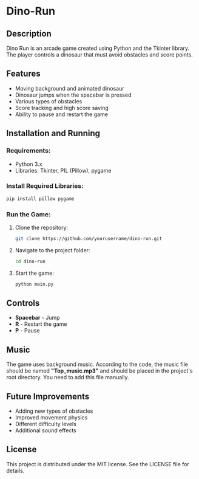 # Dino-Run

## Description
Dino Run is an arcade game created using Python and the Tkinter library. The player controls a dinosaur that must avoid obstacles and score points.

## Features
- Moving background and animated dinosaur
- Dinosaur jumps when the spacebar is pressed
- Various types of obstacles
- Score tracking and high score saving
- Ability to pause and restart the game

## Installation and Running
### Requirements:
- Python 3.x
- Libraries: Tkinter, PIL (Pillow), pygame

### Install Required Libraries:
```bash
pip install pillow pygame
```

### Run the Game:
1. Clone the repository:
   ```bash
   git clone https://github.com/yourusername/dino-run.git
   ```
2. Navigate to the project folder:
   ```bash
   cd dino-run
   ```
3. Start the game:
   ```bash
   python main.py
   ```

## Controls
- **Spacebar** - Jump
- **R** - Restart the game
- **P** - Pause

## Music
The game uses background music. According to the code, the music file should be named **"Top_music.mp3"** and should be placed in the project's root directory. You need to add this file manually.

## Future Improvements
- Adding new types of obstacles
- Improved movement physics
- Different difficulty levels
- Additional sound effects

## License
This project is distributed under the MIT license. See the LICENSE file for details.

